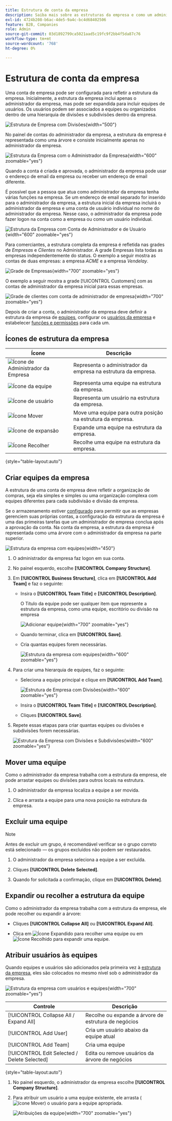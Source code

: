 ```yaml
---
title: Estrutura de conta da empresa
description: Saiba mais sobre as estruturas da empresa e como um administrador de empresa pode defini-la para dar suporte a seus fluxos de trabalho e políticas de negócios.
exl-id: 4724b208-b6ac-4de5-9a4c-bc4d68402506
feature: B2B, Companies
role: Admin
source-git-commit: 03d1892799ca5021aad5c19fc9f2bb4f5da87c76
workflow-type: tm+mt
source-wordcount: '768'
ht-degree: 0%

---
```


# Estrutura de conta da empresa

Uma conta de empresa pode ser configurada para refletir a estrutura da empresa. Inicialmente, a estrutura da empresa inclui apenas o administrador da empresa, mas pode ser expandida para incluir equipes de usuários. Os usuários podem ser associados a equipes ou organizados dentro de uma hierarquia de divisões e subdivisões dentro da empresa.

![Estrutura de Empresa com Divisões](./assets/company-structure-diagram.svg){width="500"}

No painel de contas do administrador da empresa, a estrutura da empresa é representada como uma árvore e consiste inicialmente apenas no administrador da empresa.

![Estrutura da Empresa com o Administrador da Empresa](./assets/company-structure-tree-admin.png){width="600" zoomable="yes"}

Quando a conta é criada e aprovada, o administrador da empresa pode usar o endereço de email da empresa ou receber um endereço de email diferente.

É possível que a pessoa que atua como administrador da empresa tenha várias funções na empresa. Se um endereço de email separado for inserido para o administrador da empresa, a estrutura inicial da empresa incluirá o administrador da empresa e uma conta de usuário individual no nome do administrador da empresa. Nesse caso, o administrador da empresa pode fazer logon na conta como a empresa ou como um usuário individual.

![Estrutura da Empresa com Conta de Administrador e de Usuário](./assets/company-structure-tree-admin-user.png){width="600" zoomable="yes"}

Para comerciantes, a estrutura completa da empresa é refletida nas grades de _Empresas_ e _Clientes_ no Administrador. A grade Empresas lista todas as empresas independentemente do status. O exemplo a seguir mostra as contas de duas empresas: a empresa _ACME_ e a empresa _Vendelay_.

![Grade de Empresas](./assets/companies-grid.png){width="700" zoomable="yes"}

O exemplo a seguir mostra a grade [!UICONTROL Customers] com as contas de administrador da empresa inicial para essas empresas.

![Grade de clientes com conta de administrador de empresa](./assets/company-admin-user-account.png){width="700" zoomable="yes"}

Depois de criar a conta, o administrador da empresa deve definir a estrutura da empresa de [equipes](account-company-structure.md), configurar os [usuários da empresa](account-company-users.md) e estabelecer [funções e permissões](account-company-roles-permissions.md) para cada um.

## Ícones de estrutura da empresa

| Ícone | Descrição |
| ---- | ----------------- |
| ![Ícone de Administrador da Empresa](./assets/company-icon-admin.png) | Representa o administrador da empresa na estrutura da empresa. |
| ![Ícone da equipe](./assets/company-icon-team.png) | Representa uma equipe na estrutura da empresa. |
| ![Ícone de usuário](./assets/company-icon-user.png) | Representa um usuário na estrutura da empresa. |
| ![Ícone Mover](./assets/company-icon-move.png) | Move uma equipe para outra posição na estrutura da empresa. |
| ![Ícone de expansão](./assets/company-icon-expand.png) | Expande uma equipe na estrutura da empresa. |
| ![Ícone Recolher](./assets/company-icon-collapse.png) | Recolhe uma equipe na estrutura da empresa. |

{style="table-layout:auto"}

## Criar equipes da empresa

A estrutura de uma conta de empresa deve refletir a organização de compras, seja ela simples e simples ou uma organização complexa com equipes diferentes para cada subdivisão e divisão da empresa.

Se o armazenamento estiver [configurado](enable-basic-features.md) para permitir que as empresas gerenciem suas próprias contas, a configuração da estrutura da empresa é uma das primeiras tarefas que um administrador de empresa conclua após a aprovação da conta. Na conta da empresa, a estrutura da empresa é representada como uma árvore com o administrador da empresa na parte superior.

![Estrutura da empresa com equipes](./assets/company-structure-teams-diagram.svg){width="450"}

1. O administrador da empresa faz logon em sua conta.

1. No painel esquerdo, escolhe **[!UICONTROL Company Structure]**.

1. Em **[!UICONTROL Business Structure]**, clica em **[!UICONTROL Add Team]** e faz o seguinte:

   - Insira o **[!UICONTROL Team Title]** e **[!UICONTROL Description]**.

     O Título da equipe pode ser qualquer item que represente a estrutura da empresa, como uma equipe, escritório ou divisão na empresa

     ![Adicionar equipe](./assets/company-structure-add-team.png){width="700" zoomable="yes"}

   - Quando terminar, clica em **[!UICONTROL Save]**.

   - Cria quantas equipes forem necessárias.

     ![Estrutura da empresa com equipes](./assets/company-structure-teams.png){width="600" zoomable="yes"}

1. Para criar uma hierarquia de equipes, faz o seguinte:

   - Seleciona a equipe principal e clique em **[!UICONTROL Add Team]**.

     ![Estrutura de Empresa com Divisões](./assets/company-structure-northwest-division.png){width="600" zoomable="yes"}

   - Insira o **[!UICONTROL Team Title]** e **[!UICONTROL Description]**.

   - Cliques **[!UICONTROL Save]**.

1. Repete essas etapas para criar quantas equipes ou divisões e subdivisões forem necessárias.

   ![Estrutura da Empresa com Divisões e Subdivisões](./assets/company-structure-divisions.png){width="600" zoomable="yes"}

## Mover uma equipe

Como o administrador da empresa trabalha com a estrutura da empresa, ele pode arrastar equipes ou divisões para outros locais na estrutura.

1. O administrador da empresa localiza a equipe a ser movida.

1. Clica e arrasta a equipe para uma nova posição na estrutura da empresa.

## Excluir uma equipe

>[!NOTE]
>
>Antes de excluir um grupo, é recomendável verificar se o grupo correto está selecionado — os grupos excluídos não podem ser restaurados.

1. O administrador da empresa seleciona a equipe a ser excluída.

1. Cliques **[!UICONTROL Delete Selected]**.

1. Quando for solicitada a confirmação, clique em **[!UICONTROL Delete]**.

## Expandir ou recolher a estrutura da equipe

Como o administrador da empresa trabalha com a estrutura da empresa, ele pode recolher ou expandir a árvore:

- Cliques **[!UICONTROL Collapse All]** ou **[!UICONTROL Expand All]**.

- Clica em ![Ícone Expandido](../assets/icon-display-collapse.png) para recolher uma equipe ou em ![Ícone Recolhido](../assets/icon-display-expand.png) para expandir uma equipe.

## Atribuir usuários às equipes

Quando equipes e usuários são adicionados pela primeira vez à [estrutura da empresa](account-company-structure.md), eles são colocados no mesmo nível sob o administrador da empresa.

![Estrutura da empresa com usuários e equipes](./assets/company-users-added.png){width="700" zoomable="yes"}

| Controle | Descrição |
|--- |--- |
| [!UICONTROL Collapse All / Expand All] | Recolhe ou expande a árvore de estrutura de negócios |
| [!UICONTROL Add User] | Cria um usuário abaixo da equipe atual |
| [!UICONTROL Add Team] | Cria uma equipe |
| [!UICONTROL Edit Selected / Delete Selected] | Edita ou remove usuários da árvore de negócios |

{style="table-layout:auto"}

1. No painel esquerdo, o administrador da empresa escolhe **[!UICONTROL Company Structure]**.

1. Para atribuir um usuário a uma equipe existente, ele arrasta (![ícone Mover](../assets/icon-move.png)) o usuário para a equipe apropriada.

   ![Atribuições da equipe](./assets/company-structure-teams-users-assigned.png){width="700" zoomable="yes"}
